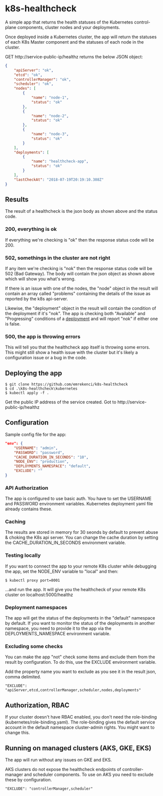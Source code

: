 # k8s-healthcheck
A simple app that returns the health statuses of the Kubernetes control-plane components, cluster nodes and your deployments.

Once deployed inside a Kubernetes cluster, the app will return the statuses of each K8s Master component and the statuses of each node in the cluster.

GET http://service-public-ip/healthz returns the below JSON object:

```json
{
    "apiServer": "ok",
    "etcd": "ok",
    "controllerManager": "ok",
    "scheduler": "ok",
    "nodes": [
        {
            "name": "node-1",
            "status": "ok"
        },
        {
            "name": "node-2",
            "status": "ok"
        },
        {
            "name": "node-3",
            "status": "ok"
        }
    ],
    "deployments": [
        {
            "name": "healthcheck-app",
            "status": "ok"
        }
    ],
    "lastCheckAt": "2018-07-19T20:19:10.308Z"
}
```
## Results

The result of a healthcheck is the json body as shown above and the status code.

### 200, everything is ok

If everything we're checking is "ok" then the response status code will be 200.

### 502, somethings in the cluster are not right

If any item we're checking is "nok" then the response status code will be 502 (Bad Gateway). The body will contain the json object as shown above which will show you what's wrong.

If there is an issue with one of the nodes, the "node" object in the result will contain an array called "problems" containing the details of the issue as reported by the k8s api-server.

Likewise, the "deployment" object in the result will contain the condition of the deployment if it's "nok". The app is checking both "Available" and "Progressing" conditions of a [deployment](https://kubernetes.io/docs/concepts/workloads/controllers/deployment/) and will report "nok" if either one is false.

### 500, the app is throwing errors

This will tell you that the healthcheck app itself is throwing some errors. This might still show a health issue with the cluster but it's likely a configuration issue or a bug in the code.

## Deploying the app

```
$ git clone https://github.com/emrekenci/k8s-healthcheck
$ cd .\k8s-healthcheck\kubernetes
$ kubectl apply -f .
```

Get the public IP address of the service created. Got to http://service-public-ip/healthz

## Configuration

Sample config file for the app:

``` json
"env": {
    "USERNAME": "admin",
    "PASSWORD": "password",
    "CACHE_DURATION_IN_SECONDS": "10",
    "NODE_ENV": "production",
    "DEPLOYMENTS_NAMESPACE": "default",
    "EXCLUDE": ""
}
```

### API Authorization

The app is configured to use basic auth. You have to set the USERNAME and PASSWORD environment variables. Kubernetes deployment yaml file already contains these.

### Caching

The results are stored in memory for 30 seonds by default to prevent abuse & choking the K8s api server. You can change the cache duration by setting the CACHE_DURATION_IN_SECONDS environment variable.

### Testing locally

If you want to connect the app to your remote K8s cluster while debugging the app, set the NODE_ENV variable to "local" and then: 

```
$ kubectl proxy port=8001
```

...and run the app. It will give you the healthcheck of your remote K8s cluster on localhost:5000/healthz

### Deployment namespaces

The app will get the status of the deployments in the "default" namespace by default. If you want to monitor the status of the deployments in another namespace, you need to provide it to the app via the DEPLOYMENTS_NAMESPACE environment variable.

### Excluding some checks

You can make the app "not" check some items and exclude them from the result by configuration. To do this, use the EXCLUDE environment variable.

Add the property name you want to exclude as you see it in the result json, comma delimited.

```
"EXCLUDE": "apiServer,etcd,controllerManager,scheduler,nodes,deployments"
```

## Authorization, RBAC

If your cluster doesn't have RBAC enabled, you don't need the role-binding (kubernetes/role-binding.yaml). The role-binding gives the default service account in the default namespace cluster-admin rights. You might want to change this.

## Running on managed clusters (AKS, GKE, EKS)

The app will run without any issues on GKE and EKS.

AKS clusters do not expose the healthcheck endpoints of controller-manager and scheduler components. To use on AKS you need to exclude these by configuration.

```
"EXCLUDE": "controllerManager,scheduler"
```


